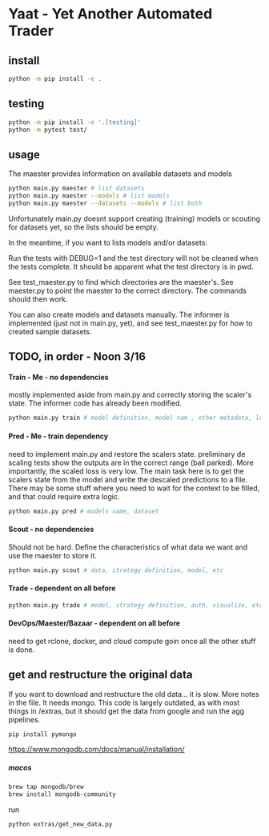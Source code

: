 # Yaat - Yet Another Automated Trader
## install
```sh
python -m pip install -e . 
```

## testing
```sh
python -m pip install -e '.[testing]'
python -m pytest test/ 
```

## usage

The maester provides information on available datasets and models
```sh
python main.py maester # list datasets
python main.py maester --models # list models
python main.py maester --datasets --models # list both
```

Unfortunately main.py doesnt support creating (training) models or
scouting for datasets yet, so the lists should be empty.

In the meantime, if you want to lists models and/or datasets:

Run the tests with DEBUG=1 and the test directory will not be cleaned when the tests complete. It should be apparent what the test directory is in pwd.

See test_maester.py to find which directories are the maester's. See maester.py to point the maester to the correct directory. The commands should then work.

You can also create models and datasets manually. The informer is implemented (just not in main.py, yet), and see test_maester.py for how to created sample datasets.

## TODO, in order - Noon 3/16

#### Train - Me - no dependencies
mostly implemented aside from main.py and correctly storing the scaler's state. The informer code has already been modified.
```sh
python main.py train # model definition, model nam , other metadata, local or remote, dataset, etc
```

#### Pred - Me - train dependency
need to implement main.py and restore the scalers state. preliminary de scaling tests show the outputs are in the correct range (ball parked). More importantly, the scaled loss is very low. The main task here is to get the scalers state from the model and write the descaled predictions to a file.
There may be some stuff where you need to wait for the context to be filled, and that could require extra logic.
```sh
python main.py pred # models name, dataset
```

#### Scout - no dependencies
Should not be hard. Define the characteristics of what data we want and use the maester to store it.
```sh
python main.py scout # data, strategy definition, model, etc
```

#### Trade - dependent on all before
```sh
python main.py trade # model, strategy definition, auth, visualize, etc 
```

#### DevOps/Maester/Bazaar - dependent on all before
need to get rclone, docker, and cloud compute goin once all the other stuff is done.

## get and restructure the original data
If you want to download and restructure the old data... it is slow.
More notes in the file. It needs mongo. This code is largely outdated,
as with most things in /extras, but it should get the data from google
and run the agg pipelines.
```sh
pip install pymongo
```
https://www.mongodb.com/docs/manual/installation/
##### macos

```sh
brew tap mongodb/brew
brew install mongodb-community
```

run
```sh
python extras/get_new_data.py
```
